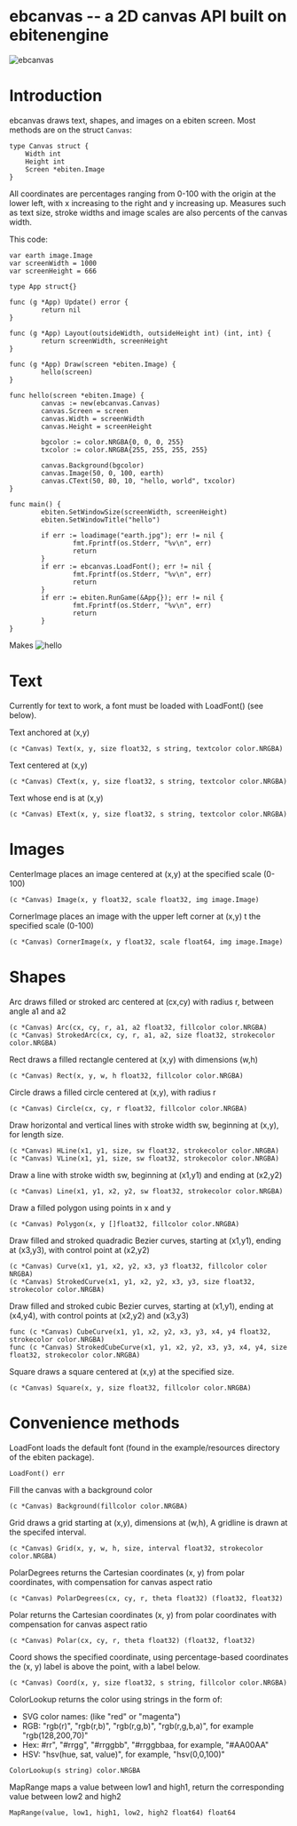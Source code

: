 # ebcanvas -- a 2D canvas API built on ebitenengine
![ebcanvas](play.png)

# Introduction

ebcanvas draws text, shapes, and images on a ebiten screen.  Most methods are on the struct ```Canvas```:

	type Canvas struct {
		Width int
		Height int
		Screen *ebiten.Image
	}

All coordinates are percentages ranging from 0-100 with the origin at the lower left, with x increasing to the right and y increasing up.
Measures such as text size, stroke widths and image scales are also percents of the canvas width.

This code:
```
var earth image.Image
var screenWidth = 1000
var screenHeight = 666

type App struct{}

func (g *App) Update() error {
        return nil
}

func (g *App) Layout(outsideWidth, outsideHeight int) (int, int) {
        return screenWidth, screenHeight
}

func (g *App) Draw(screen *ebiten.Image) {
        hello(screen)
}

func hello(screen *ebiten.Image) {
        canvas := new(ebcanvas.Canvas)
        canvas.Screen = screen
        canvas.Width = screenWidth
        canvas.Height = screenHeight

        bgcolor := color.NRGBA{0, 0, 0, 255}
        txcolor := color.NRGBA{255, 255, 255, 255}

        canvas.Background(bgcolor)
        canvas.Image(50, 0, 100, earth)
        canvas.CText(50, 80, 10, "hello, world", txcolor)
}

func main() {
        ebiten.SetWindowSize(screenWidth, screenHeight)
        ebiten.SetWindowTitle("hello")

        if err := loadimage("earth.jpg"); err != nil {
                fmt.Fprintf(os.Stderr, "%v\n", err)
                return
        }
        if err := ebcanvas.LoadFont(); err != nil {
                fmt.Fprintf(os.Stderr, "%v\n", err)
                return
        }
        if err := ebiten.RunGame(&App{}); err != nil {
                fmt.Fprintf(os.Stderr, "%v\n", err)
                return
        }
}
```

Makes
![hello](hello.png)

# Text

Currently for text to work, a font must be loaded with LoadFont() (see below).

Text anchored at (x,y)

	(c *Canvas) Text(x, y, size float32, s string, textcolor color.NRGBA)

Text centered at (x,y) 

	(c *Canvas) CText(x, y, size float32, s string, textcolor color.NRGBA)

Text whose end is at (x,y) 

	(c *Canvas) EText(x, y, size float32, s string, textcolor color.NRGBA)

# Images

CenterImage places an image centered at (x,y) at the specified scale (0-100)

	(c *Canvas) Image(x, y float32, scale float32, img image.Image) 

CornerImage places an image with the upper left corner at (x,y) t the specified scale (0-100)

	(c *Canvas) CornerImage(x, y float32, scale float64, img image.Image)

# Shapes

Arc draws filled or stroked arc centered at (cx,cy) with radius r, between angle a1 and a2

	(c *Canvas) Arc(cx, cy, r, a1, a2 float32, fillcolor color.NRGBA)
	(c *Canvas) StrokedArc(cx, cy, r, a1, a2, size float32, strokecolor color.NRGBA)

Rect draws a filled rectangle centered at (x,y) with dimensions (w,h)

	(c *Canvas) Rect(x, y, w, h float32, fillcolor color.NRGBA)

Circle draws a filled circle centered at (x,y), with radius r

	(c *Canvas) Circle(cx, cy, r float32, fillcolor color.NRGBA)

Draw horizontal and vertical lines with stroke width sw, beginning at (x,y), for length size. 

	(c *Canvas) HLine(x1, y1, size, sw float32, strokecolor color.NRGBA)
	(c *Canvas) VLine(x1, y1, size, sw float32, strokecolor color.NRGBA)

Draw a line with stroke width sw, beginning at (x1,y1) and ending at (x2,y2)

	(c *Canvas) Line(x1, y1, x2, y2, sw float32, strokecolor color.NRGBA)

Draw a filled polygon using points in x and y

	(c *Canvas) Polygon(x, y []float32, fillcolor color.NRGBA)

Draw filled and stroked quadradic Bezier curves, starting at (x1,y1), ending at (x3,y3), with control point at (x2,y2)

	(c *Canvas) Curve(x1, y1, x2, y2, x3, y3 float32, fillcolor color NRGBA) 
	(c *Canvas) StrokedCurve(x1, y1, x2, y2, x3, y3, size float32, strokecolor color.NRGBA) 

Draw filled and stroked cubic Bezier curves, starting at (x1,y1), ending at (x4,y4), with control points at (x2,y2) and (x3,y3)

	func (c *Canvas) CubeCurve(x1, y1, x2, y2, x3, y3, x4, y4 float32, strokecolor color.NRGBA)
	func (c *Canvas) StrokedCubeCurve(x1, y1, x2, y2, x3, y3, x4, y4, size float32, strokecolor color.NRGBA)

Square draws a square centered at (x,y) at the specified size.

	(c *Canvas) Square(x, y, size float32, fillcolor color.NRGBA)

# Convenience methods

LoadFont loads the default font (found in the example/resources directory of the ebiten package).

	LoadFont() err

Fill the canvas with a background color

	(c *Canvas) Background(fillcolor color.NRGBA)

Grid draws a grid starting at (x,y), dimensions at (w,h),
A gridline is drawn at the specifed interval.

	(c *Canvas) Grid(x, y, w, h, size, interval float32, strokecolor color.NRGBA)

PolarDegrees returns the Cartesian coordinates (x, y) from polar coordinates, with compensation for canvas aspect ratio

	(c *Canvas) PolarDegrees(cx, cy, r, theta float32) (float32, float32)

Polar returns the Cartesian coordinates (x, y) from polar coordinates
with compensation for canvas aspect ratio

	(c *Canvas) Polar(cx, cy, r, theta float32) (float32, float32)

Coord shows the specified coordinate, using percentage-based coordinates
the (x, y) label is above the point, with a label below.

	(c *Canvas) Coord(x, y, size float32, s string, fillcolor color.NRGBA) 

ColorLookup returns the color using strings in the form of:

* SVG color names: (like "red" or "magenta")
* RGB: "rgb(r)", "rgb(r,b)", "rgb(r,g,b)", "rgb(r,g,b,a)", for example "rgb(128,200,70)"
* Hex: #rr", "#rrgg", "#rrggbb", "#rrggbbaa, for example, "#AA00AA"
* HSV: "hsv(hue, sat, value)", for example, "hsv(0,0,100)"

```ColorLookup(s string) color.NRGBA```

MapRange maps a value between low1 and high1, return the corresponding value between low2 and high2

	MapRange(value, low1, high1, low2, high2 float64) float64


